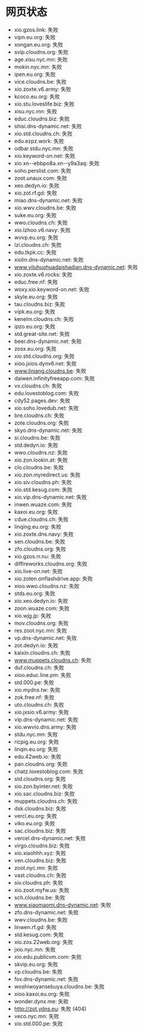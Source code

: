 # 网页状态
- xio.gzos.link: 失败
- vipn.eu.org: 失败
- xongan.eu.org: 失败
- svip.cloudns.org: 失败
- age.xisu.nyc.mn: 失败
- mokin.nyc.mn: 失败
- ipen.eu.org: 失败
- vice.cloudns.be: 失败
- xio.zoxte.v6.army: 失败
- kcoco.eu.org: 失败
- xio.stu.loveslife.biz: 失败
- xisu.nyc.mn: 失败
- educ.cloudns.biz: 失败
- shisi.dns-dynamic.net: 失败
- xio.std.cloudns.ch: 失败
- edu.ezpz.work: 失败
- odbar.stdu.nyc.mn: 失败
- xio.keyword-on.net: 失败
- xio.xn--ebbpo8a.xn--y9a3aq: 失败
- soho.perslist.com: 失败
- zoot.unaux.com: 失败
- xeo.dedyn.io: 失败
- xio.zot.rf.gd: 失败
- miao.dns-dynamic.net: 失败
- xio.wwv.cloudns.be: 失败
- suke.eu.org: 失败
- wwo.cloudns.ch: 失败
- xio.lzhoo.v6.navy: 失败
- wvvp.eu.org: 失败
- lzi.cloudns.ch: 失败
- edu.tkpk.cc: 失败
- xiolin.dns-dynamic.net: 失败
- www.yiluhuohuadaishadian.dns-dynamic.net: 失败
- xio.zoxte.v6.rocks: 失败
- educ.free.nf: 失败
- woxy.xio.keyword-on.net: 失败
- skyle.eu.org: 失败
- tau.cloudns.biz: 失败
- vipk.eu.org: 失败
- kenelm.cloudns.ch: 失败
- ipzo.eu.org: 失败
- std.great-site.net: 失败
- beer.dns-dynamic.net: 失败
- zosx.eu.org: 失败
- xio.std.cloudns.org: 失败
- xioo.jxios.dynv6.net: 失败
- www.liniang.cloudns.be: 失败
- daiwen.infinityfreeapp.com: 失败
- vx.cloudns.ch: 失败
- edu.lovestoblog.com: 失败
- cdy52.pages.dev: 失败
- xio.soho.lovedub.net: 失败
- bre.cloudns.ch: 失败
- zote.cloudns.org: 失败
- skyo.dns-dynamic.net: 失败
- si.cloudns.be: 失败
- std.dedyn.io: 失败
- wwo.cloudns.nz: 失败
- xio.zon.lookin.at: 失败
- clo.cloudns.be: 失败
- xio.zon.myredirect.us: 失败
- xio.siv.cloudns.ph: 失败
- xio.std.kesug.com: 失败
- xio.vip.dns-dynamic.net: 失败
- inwen.wuaze.com: 失败
- kaxoi.eu.org: 失败
- cdue.cloudns.ch: 失败
- linqing.eu.org: 失败
- xio.zoxte.dns.navy: 失败
- sen.cloudns.be: 失败
- zfo.cloudns.org: 失败
- xio.gzos.rr.nu: 失败
- diffireworks.cloudns.org: 失败
- xio.live-on.net: 失败
- xio.zoten.onflashdrive.app: 失败
- xioo.wwo.cloudns.nz: 失败
- stds.eu.org: 失败
- xio.xeo.dedyn.io: 失败
- zoon.wuaze.com: 失败
- xio.wjg.jp: 失败
- mov.cloudns.org: 失败
- res.zoot.nyc.mn: 失败
- vp.dns-dynamic.net: 失败
- zot.dedyn.io: 失败
- kaixin.cloudns.ch: 失败
- www.muppets.cloudns.ch: 失败
- duf.cloudns.ch: 失败
- xioo.educ.line.pm: 失败
- std.000.pe: 失败
- xio.mydns.tw: 失败
- zok.free.nf: 失败
- uto.cloudns.ch: 失败
- xio.jxsio.v6.army: 失败
- vip.dns-dynamic.net: 失败
- xio.wwvio.dns.army: 失败
- stdu.nyc.mn: 失败
- ricpig.eu.org: 失败
- linqin.eu.org: 失败
- edu.42web.io: 失败
- pan.cloudns.org: 失败
- chatz.lovestoblog.com: 失败
- std.cloudns.org: 失败
- xio.zon.byinter.net: 失败
- xio.sac.cloudns.biz: 失败
- muppets.cloudns.ch: 失败
- dsk.cloudns.biz: 失败
- vercl.eu.org: 失败
- viko.eu.org: 失败
- sac.cloudns.biz: 失败
- vercel.dns-dynamic.net: 失败
- virgo.cloudns.biz: 失败
- xio.xiaohhh.xyz: 失败
- ven.cloudns.biz: 失败
- zoot.nyc.mn: 失败
- vast.cloudns.ch: 失败
- siv.cloudns.ph: 失败
- xio.zoot.myfw.us: 失败
- sch.cloudns.be: 失败
- www.xiaomaomi.dns-dynamic.net: 失败
- zfo.dns-dynamic.net: 失败
- wwv.cloudns.be: 失败
- linwen.rf.gd: 失败
- std.kesug.com: 失败
- xio.zos.22web.org: 失败
- jxio.nyc.mn: 失败
- xio.edu.publicvm.com: 失败
- skvip.eu.org: 失败
- vp.cloudns.be: 失败
- fox.dns-dynamic.net: 失败
- woshiwoyansebuya.cloudns.be: 失败
- xioo.kaxoi.eu.org: 失败
- wonder.dynx.me: 失败
- http://zot.ydns.eu: 失败 (404)
- veco.nyc.mn: 失败
- xio.std.000.pe: 失败
